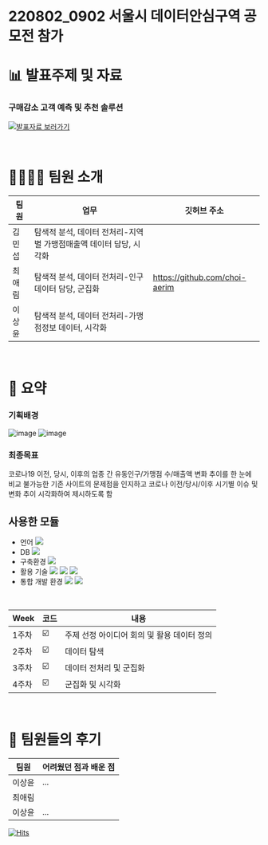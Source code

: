 # 220802_0902 서울시 데이터안심구역 공모전 참가

# 📊 발표주제 및 자료
### 구매감소 고객 예측 및 추천 솔루션

[![발표자료 보러가기](https://user-images.githubusercontent.com/108326629/210164769-a81699a7-8060-4f56-a985-1095a8384758.png "발표자료 보러가기")](https://docs.google.com/presentation/d/1sozO8vh7suvRpes3npDgKr3N88jCqppF/edit#slide=id.p1)<br/>

<br/>

# 👩‍👩‍👧‍👧 팀원 소개

| 팀원 | 업무 | 깃허브 주소 |
| ------ | -- | ----------- |
| 김민섭 | 탐색적 분석, 데이터 전처리-지역별 가맹점매출액 데이터 담당, 시각화 | |
| 최애림 | 탐색적 분석, 데이터 전처리-인구 데이터 담당, 군집화 | https://github.com/choi-aerim |
| 이상윤 | 탐색적 분석, 데이터 전처리-가맹점정보 데이터, 시각화 | |


<br/>

# 🌱 요약
### 기획배경
![image](https://user-images.githubusercontent.com/108326629/210165008-245d1849-f096-4557-b80e-3502b8bbfbba.png)
![image](https://user-images.githubusercontent.com/108326629/210164998-6652dca8-4e4b-4c49-9748-ed0c48e430ae.png)
<br/>

### 최종목표
코로나19 이전, 당시, 이후의 업종 간 유동인구/가맹점 수/매출액 변화 추이를 한 눈에 비교 불가능한 기존 사이트의 문제점을 인지하고 
코로나 이전/당시/이후 시기별 이슈 및 변화 추이 시각화하여 제시하도록 함
<br/>

## 사용한 모듈
- 언어 <img src="https://img.shields.io/badge/python-3776AB?style=flat-square&logo=python&logoColor=white"/>
- DB <img src="https://img.shields.io/badge/oracle-F80000?style=flat-square&logo=oracle&logoColor=white"/> 
- 구축환경 <img src="https://img.shields.io/badge/github-181717?style=flat-square&logo=github&logoColor=white"/> 
- 활용 기술 <img src="https://img.shields.io/badge/Scikit_learn-F7931E?style=flat-square&logo=scikit-learn&logoColor=black"/> <img src="https://img.shields.io/badge/Surprise-3776AB?"/> <img src="https://img.shields.io/badge/Pycaret-3776AB?"/>
- 통합 개발 환경 <img src="https://img.shields.io/badge/Anaconda-44A833?style=flat-square&logo=Anaconda&logoColor=black"/> <img src="https://img.shields.io/badge/Jupyter Notebook-F37626?style=flat-square&logo=Jupyter&logoColor=black"/>

<br/> 

| Week | 코드 | 내용|
| ------ | -- | ----------- |
| 1주차 | ☑️ | 주제 선정 아이디어 회의 및 활용 데이터 정의 |
| 2주차 | ☑️ | 데이터 탐색 |
| 3주차 | ☑️ | 데이터 전처리 및 군집화 |
| 4주차 | ☑️ | 군집화 및 시각화 |

<br/>

# 💬 팀원들의 후기 

| 팀원 | 어려웠던 점과 배운 점 | 
| ------ | -- | 
| 이상윤 | ... | 
| 최애림 | | 
| 이상윤 | ... | 

[![Hits](https://hits.seeyoufarm.com/api/count/incr/badge.svg?url=https%3A%2F%2Fgithub.com%2Fchoi-aerim%2F220924_1027-ML-project&count_bg=%23D54A1C&title_bg=%23555555&icon=myspace.svg&icon_color=%23E7E7E7&title=hits&edge_flat=false)](https://hits.seeyoufarm.com)
